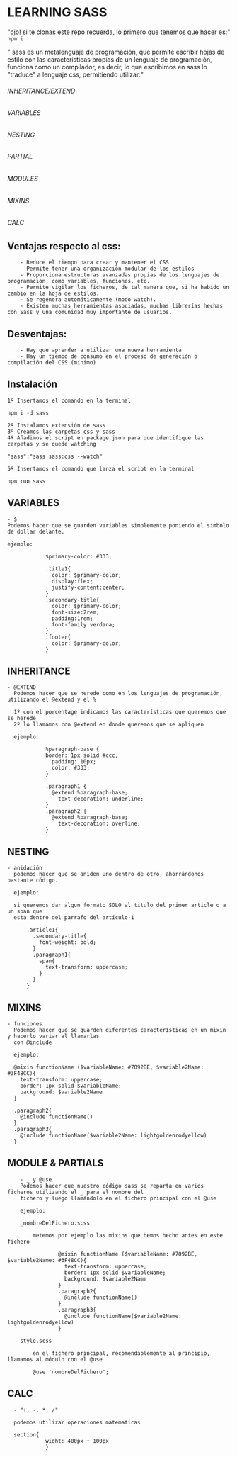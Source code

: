 # LEARNING SASS

"ojo! si te clonas este repo recuerda,
lo primero que tenemos que hacer es:"
`npm i`

"
sass es un metalenguaje de programación, que permite escribir hojas de estilo con las características propias de un lenguaje de programación, funciona como un compilador, es decir, lo que escribimos en sass lo "traduce" a lenguaje css, permitiendo utilizar:"

###### INHERITANCE/EXTEND

###### VARIABLES

###### NESTING

###### PARTIAL

###### MODULES

###### MIXINS

###### CALC

## Ventajas respecto al css:

    	- Reduce el tiempo para crear y mantener el CSS
    	- Permite tener una organización modular de los estilos
    	- Proporciona estructuras avanzadas propias de los lenguajes de programación, como variables, funciones, etc.
    	- Permite vigilar los ficheros, de tal manera que, si ha habido un cambio en la hoja de estilos.
    	- Se regenera automáticamente (modo watch).
    	- Existen muchas herramientas asociadas, muchas librerías hechas con Sass y una comunidad muy importante de usuarios.

## Desventajas:

    	- Hay que aprender a utilizar una nueva herramienta
    	- Hay un tiempo de consumo en el proceso de generación o compilación del CSS (mínimo)

## Instalación

    1º Insertamos el comando en la terminal

`npm i -d sass`

    2º Instalamos extensión de sass
    3º Creamos las carpetas css y sass
    4º Añadimos el script en package.json para que identifique las carpetas y se quede watching

`"sass":"sass sass:css --watch"`

    5º Insertamos el comando que lanza el script en la terminal

`npm run sass`

## VARIABLES

    - $
    Podemos hacer que se guarden variables simplemente poniendo el simbolo de dollar delante.

    ejemplo:

                $primary-color: #333;

                .title1{
                  color: $primary-color;
                  display:flex;
                  justify-content:center;
                }
                .secondary-title{
                  color: $primary-color;
                  font-size:2rem;
                  padding:1rem;
                  font-family:verdana;
                }
                .footer{
                  color: $primary-color;
                }

## INHERITANCE

    - @EXTEND
      Podemos hacer que se herede como en los lenguajes de programación, utilizando el @extend y el %

      1º con el porcentage indicamos las características que queremos que se herede
      2º lo llamamos con @extend en donde queremos que se apliquen

      ejemplo:

                %paragraph-base {
                border: 1px solid #ccc;
                  padding: 10px;
                  color: #333;
                }

                .paragraph1 {
                  @extend %paragraph-base;
                    text-decoration: underline;
                }
                .paragraph2 {
                  @extend %paragraph-base;
                    text-decoration: overline;
                }

## NESTING

    - anidación
      podemos hacer que se aniden uno dentro de otro, ahorrándonos bastante código.

      ejemplo:

      si queremos dar algun formato SOLO al titulo del primer article o a un span que
      esta dentro del parrafo del artículo-1

          .article1{
            .secondary-title{
              font-weight: bold;
            }
            .paragraph1{
              span{
                text-transform: uppercase;
              }
            }
          }

## MIXINS

    - funciones
      Podemos hacer que se guarden diferentes características en un mixin y hacerlo variar al llamarlas
      con @include

      ejemplo:

      @mixin functionName ($variableName: #7092BE, $variable2Name: #3F48CC){
        text-transform: uppercase;
        border: 1px solid $variableName;
        background: $variable2Name
      }

      .paragraph2{
        @include functionName()
      }
      .paragraph3{
        @include functionName($variable2Name: lightgoldenrodyellow)
      }

## MODULE & PARTIALS

        - _ y @use
        Podemos hacer que nuestro código sass se reparta en varios ficheros utilizando el _ para el nombre del
        fichero y luego llamándolo en el fichero principal con el @use

        ejemplo:

        _nombreDelFichero.scss

            metemos por ejemplo las mixins que hemos hecho antes en este fichero

                    @mixin functionName ($variableName: #7092BE, $variable2Name: #3F48CC){
                      text-transform: uppercase;
                      border: 1px solid $variableName;
                      background: $variable2Name
                    }
                    .paragraph2{
                      @include functionName()
                    }
                    .paragraph3{
                      @include functionName($variable2Name: lightgoldenrodyellow)
                    }

        style.scss

            en el fichero principal, recomendablemente al principio, llamamos al módulo con el @use

            @use 'nombreDelFichero';

## CALC

      - "+, -, *, /"

      podemos utilizar operaciones matematicas

      section{
                widht: 400px + 100px
                }
